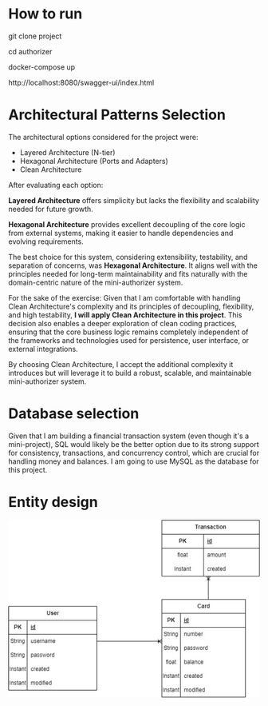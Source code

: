 # How to run

git clone project

cd authorizer

docker-compose up

http://localhost:8080/swagger-ui/index.html

#  Architectural Patterns Selection

The architectural options considered for the project were:

- Layered Architecture (N-tier)
- Hexagonal Architecture (Ports and Adapters)
- Clean Architecture


After evaluating each option:

**Layered Architecture** offers simplicity but lacks the flexibility and scalability needed for future growth.

**Hexagonal Architecture** provides excellent decoupling of the core logic from external systems, making it easier to handle dependencies and evolving requirements.

The best choice for this system, considering extensibility, testability, and separation of concerns, was **Hexagonal Architecture**. It aligns well with the principles needed for long-term maintainability and fits naturally with the domain-centric nature of the mini-authorizer system.

For the sake of the exercise:
Given that I am comfortable with handling Clean Architecture's complexity and its principles of decoupling, flexibility, and high testability, **I will apply Clean Architecture in this project**. This decision also enables a deeper exploration of clean coding practices, ensuring that the core business logic remains completely independent of the frameworks and technologies used for persistence, user interface, or external integrations.

By choosing Clean Architecture, I accept the additional complexity it introduces but will leverage it to build a robust, scalable, and maintainable mini-authorizer system.


# Database selection

Given that I am building a financial transaction system (even though it's a mini-project), SQL would likely be the better option due to its strong support for consistency, transactions, and concurrency control, which are crucial for handling money and balances. I am going to use MySQL as the database for this project.

# Entity design

![Entity Relationship Diagram](EntityRelationshipDiagram.jpg)